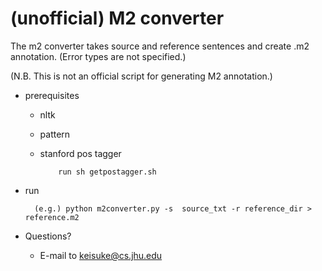 # (unofficial) M2 converter 

The m2 converter takes source and reference sentences and create .m2 annotation. (Error types are not specified.)

(N.B. This is not an official script for generating M2 annotation.)


- prerequisites
  - nltk
  - pattern
  - stanford pos tagger
        
            run sh getpostagger.sh


- run 
        
        (e.g.) python m2converter.py -s  source_txt -r reference_dir > reference.m2


- Questions?
  - E-mail to keisuke@cs.jhu.edu
